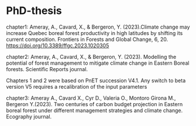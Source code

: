 # PhD-thesis
chapter1: Ameray, A., Cavard, X., & Bergeron, Y. (2023).Climate change may increase Quebec boreal forest productivity in high latitudes by shifting its current composition. Frontiers in Forests and Global Change, 6, 20.  https://doi.org/10.3389/ffgc.2023.1020305

chapter2:  Ameray, A., Cavard, X., & Bergeron, Y. (2023). Modelling the potential of forest management to mitigate climate change in Eastern Boreal forests.
Scientific Reports journal.

Chapters 1 and 2 were based on PnET succession V4.1.  Any switch to beta version V5 requires a recalibration of the input parameters 

chapter3: Ameray A., Cavard X., Cyr D., Valeria O., Montoro Girona M., Bergeron Y.(2023). Two centuries of carbon budget projection in Eastern boreal forest under different management strategies and climate change. Ecography journal.


 
